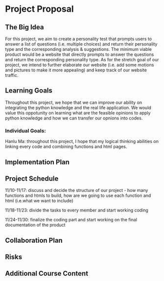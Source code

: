 # Project Proposal
## The Big Idea
For this project, we aim to create a personality test that prompts users to answer a list of questions (i.e. multiple choices) and return their personality type and the corresponding analysis & suggestions. The minimum viable product would be a website that directly prompts to answer the questions and return the corresponding personality type. As for the stretch goal of our project, we intend to further elaborate our website (i.e. add some motions and pictures to make it more appealing) and keep track of our website traffic.
## Learning Goals
Throughout this project, we hope that we can improve our ability on integrating the python knowledge and the real life application. We would value this oppotunity on learning what are the feasible opinions to apply python knowledge and how we can transfer our opnions into codes.
### Individual Goals:
Hanlu Ma: throughout this project, I hope that my logical thinking abilities on linking every code and combining functions and html pages. 
## Implementation Plan
## Project Schedule
11/10-11/17: discuss and decide the structure of our project - how many functions and htmls to build, how are we going to use each function and html (i.e.what we want to include)

11/18-11/23: divide the tasks to every member and start working coding

11/24-11/30: finalize the coding part and start working on the final documentation of the product
## Collaboration Plan
## Risks
## Additional Course Content
